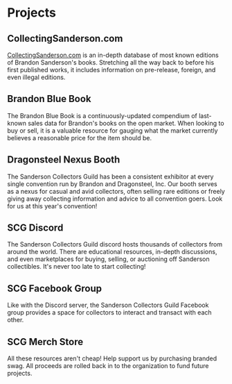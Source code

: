 # Projects

## CollectingSanderson.com

[CollectingSanderson.com](https://collectingsanderson.com) is an in-depth database of most known editions of Brandon Sanderson's books. Stretching all the way back to before his first published works, it includes information on pre-release, foreign, and even illegal editions.

## Brandon Blue Book

The Brandon Blue Book is a continuously-updated compendium of last-known sales data for Brandon's books on the open market. When looking to buy or sell, it is a valuable resource for gauging what the market currently believes a reasonable price for the item should be.

## Dragonsteel Nexus Booth

The Sanderson Collectors Guild has been a consistent exhibitor at every single convention run by Brandon and Dragonsteel, Inc. Our booth serves as a nexus for casual and avid collectors, often selling rare editions or freely giving away collecting information and advice to all convention goers. Look for us at this year's convention!

## SCG Discord

The Sanderson Collectors Guild discord hosts thousands of collectors from around the world. There are educational resources, in-depth discussions, and even marketplaces for buying, selling, or auctioning off Sanderson collectibles. It's never too late to start collecting!

## SCG Facebook Group

Like with the Discord server, the Sanderson Collectors Guild Facebook group provides a space for collectors to interact and transact with each other.

## SCG Merch Store

All these resources aren't cheap! Help support us by purchasing branded swag. All proceeds are rolled back in to the organization to fund future projects.
